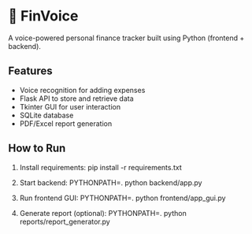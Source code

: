 # 🧾 FinVoice

A voice-powered personal finance tracker built using Python (frontend + backend).

## Features

- Voice recognition for adding expenses
- Flask API to store and retrieve data
- Tkinter GUI for user interaction
- SQLite database
- PDF/Excel report generation

## How to Run

1. Install requirements:
   pip install -r requirements.txt

2. Start backend:
   PYTHONPATH=. python backend/app.py

3. Run frontend GUI:
   PYTHONPATH=. python frontend/app_gui.py

4. Generate report (optional):
   PYTHONPATH=. python reports/report_generator.py
